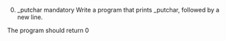 0. _putchar
mandatory
Write a program that prints _putchar, followed by a new line.

The program should return 0
